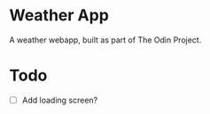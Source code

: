 # Weather App

A weather webapp, built as part of The Odin Project.

# Todo 

- [ ] Add loading screen?
